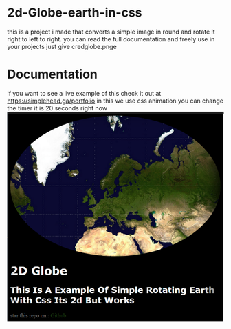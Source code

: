 # 2d-Globe-earth-in-css
this is a project i made that converts a simple image in round and rotate it right to left to right. you can read the full documentation and freely use in your projects just give credglobe.pnge
# Documentation
if you want to see a live example of this check it out at https://simplehead.ga/portfolio
in this we use css animation
you can change the timer it is 20 seconds right now
![Screenshot](globe.png)
